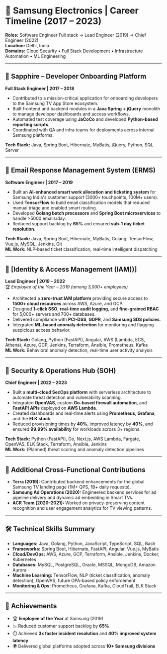 
# 💼 Samsung Electronics | Career Timeline (2017 – 2023)

**Roles:** Software Engineer Full stack → Lead Engineer (2019) → Chief Engineer (2022)  
**Location:** Delhi, India  
**Domains:** Cloud Security  • Full Stack Development • Infrastructure Automation • ML Engineering

---

## 🔹 Sapphire – Developer Onboarding Platform
**Full Stack Engineer | 2017 – 2018**

- Contributed to a mission-critical application for onboarding developers to the Samsung TV App Store ecosystem.
- Built frontend and backend modules in a **Java Spring + jQuery** monolith to manage developer dashboards and access workflows.
- Automated test coverage using **JaCoCo** and developed **Python-based reporting scripts**.
- Coordinated with QA and infra teams for deployments across internal Samsung platforms.

**Tech Stack:** Java, Spring Boot, Hibernate, MyBatis, jQuery, Python, SQL Server

---

## 🔹 Email Response Management System (ERMS)
**Software Engineer | 2017 – 2019**

- Built an **AI-enhanced smart work allocation and ticketing system** for Samsung India's customer support (3000+ touchpoints, 100M+ users).
- Used **TensorFlow** to build email classification models that reduced manual triage and enabled smart routing.
- Developed **Golang batch processors** and **Spring Boot microservices** to handle >5000 emails/day.
- Reduced support backlog by **65%** and ensured **sub-1 day ticket resolution**.

**Tech Stack:** Java, Spring Boot, Hibernate, MyBatis, Golang, TensorFlow, Vue.js, MySQL, Jenkins, Git  
**ML Work:** NLP-based ticket classification, real-time intelligent dispatching

---

## 🔹 [Identity & Access Management (IAM))]
**Lead Engineer | 2019 – 2022**  
🏆 *Employee of the Year – 2019 (among 3,000+ employees)*

- Architected a **zero-trust IAM platform** providing secure access to **1500+ cloud resources** across AWS, Azure, and GCP.
- Designed **1-click SSO**, **real-time audit logging**, and **fine-grained RBAC** for 5,000+ servers and 700+ databases.
- Delivered compliance with **PCI-DSS**, **GDPR**, and **Samsung SDS policies**.
- Integrated **ML-based anomaly detection** for monitoring and flagging suspicious access behavior.

**Tech Stack:** Golang, Python (FastAPI), Angular, AWS (Lambda, ECS, Athena), Azure, GCP, Jenkins, Terraform, Ansible, Prometheus, Kafka  
**ML Work:** Behavioral anomaly detection, real-time user activity analysis

---

## 🔹 Security & Operations Hub (SOH)
**Chief Engineer | 2022 – 2023**

- Built a **multi-cloud SecOps platform** with serverless architecture to automate threat detection and vulnerability scanning.
- Integrated **OpenVAS**, custom **Go-based firewall automation**, and **FastAPI APIs** deployed on **AWS Lambda**.
- Created dashboards and real-time alerts using **Prometheus**, **Grafana**, and the **ELK stack**.
- Reduced provisioning times by **40%**, improved latency by **40%**, and ensured **99.99% availability** for workloads across 3+ regions.

**Tech Stack:** Python (FastAPI), Go, Next.js, AWS Lambda, Fargate, OpenVAS, ELK Stack, Terraform, Ansible, Jenkins  
**ML Work:** (Planned) threat scoring and anomaly detection pipelines

---

## 🔸 Additional Cross-Functional Contributions

- **Terra (2019):** Contributed backend enhancements for the global Samsung TV landing page (1M+ QPS, 1B+ daily requests).
- **Samsung Ad Operations (2020):** Engineered backend services for ad pipeline delivery and dynamic ad embedding in Smart TVs.
- **ACR Team (2020–2021):** Worked on privacy-preserving content recognition and user engagement analytics for TV viewing patterns.

---

## 🛠️ Technical Skills Summary

- **Languages:** Java, Golang, Python, JavaScript, TypeScript, SQL, Bash
- **Frameworks:** Spring Boot, Hibernate, FastAPI, Angular, Vue.js, MyBatis
- **Cloud/DevOps:** AWS, Azure, GCP, Terraform, Ansible, Jenkins, Docker, Kubernetes
- **Databases:** MySQL, PostgreSQL, Oracle, MSSQL, MongoDB, Amazon Aurora
- **Machine Learning:** TensorFlow, NLP (ticket classification, anomaly detection), OpenVAS, future OPA-based policy enforcement
- **Monitoring & Ops:** Prometheus, Grafana, Kafka, CloudTrail, ELK Stack

---

## 🌟 Achievements

- 🏆 **Employee of the Year** at Samsung (2019)
- 📉 Reduced customer support backlog by **65%**
- ⏱️ Achieved **3x faster incident resolution** and **40% improved system latency**
- 🌍 Delivered global platforms adopted across **10+ Samsung divisions**
